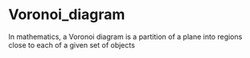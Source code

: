 # Voronoi_diagram
In mathematics, a Voronoi diagram is a partition of a plane into regions close to each of a given set of objects

